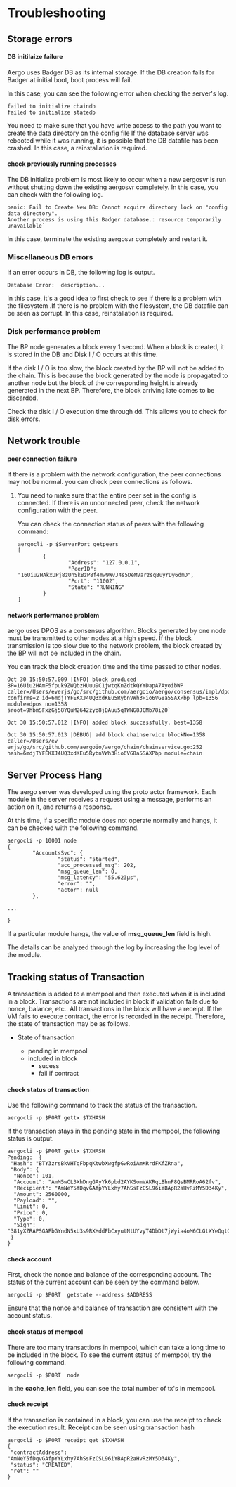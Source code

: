 # Troubleshooting

## Storage errors 

#### DB initilaize failure

Aergo uses Badger DB as its internal storage. If the DB creation fails for Badger at initial boot, boot process will fail.

In this case, you can see the following error when checking the server's log.

```
failed to initialize chaindb
failed to initialize statedb
```

You need to make sure that you have write access to the path you want to create the data directory on the config file
If the database server was rebooted while it was running, it is possible that the DB datafile has been crashed. In this case, a reinstallation is required.

#### check previously running processes

The DB initialize problem is most likely to occur when a new aergosvr is run without shutting down the existing aergosvr completely. In this case, you can check with the following log.

```
panic: Fail to Create New DB: Cannot acquire directory lock on "config data directory". 
Another process is using this Badger database.: resource temporarily unavailable`
```



In this case, terminate the existing aergosvr completely and restart it.

### Miscellaneous DB errors

If an error occurs in DB, the following log is output.

`Database Error:  description...`

In this case, it's a good idea to first check to see if there is a problem with the filesystem .If there is no problem with the filesystem, the DB datafile can be seen as corrupt.
In this case, reinstallation is required.



### Disk performance problem

The BP node generates a block every 1 second. When a block is created, it is stored in the DB and Disk I / O occurs at this time. 

If the disk I / O is too slow, the block created by the BP will not be added to the chain. This is because the block generated by the node is propagated to another node but the block of the corresponding height is already generated in the next BP. Therefore, the block arriving late comes to be discarded.

Check the disk I / O execution time through dd. This allows you to check for disk errors.

## Network trouble

#### peer connection failure

If there is a problem with the network configuration, the peer connections may not be normal.
you can check peer connections as follows.

1. You need to make sure that the entire peer set in the config is connected. If there is an unconnected peer, check the network configuration with the peer.

   You can check the connection status of peers with the following command:

   ```shell
   aergocli -p $ServerPort getpeers
   [
           {
                   "Address": "127.0.0.1",
                   "PeerID": "16Uiu2HAkxUPj8zUnSkBzP8f4mw9WvJ4s5DeMVarzsqBuyrDy6dmD",
                   "Port": "11002",
                   "State": "RUNNING"
           }
   ]
   ```



#### network performance problem

aergo uses DPOS as a consensus algorithm. Blocks generated by one node must be transmitted to other nodes at a high speed. If the block transmission is too slow due to the network problem, the block created by the BP will not be included in the chain.

You can track the block creation time and the time passed to other nodes.

```shell
Oct 30 15:50:57.009 |INFO| block produced BP=16Uiu2HAmF5fpuk9ZWQbzHUuu9C1jwtqKnZdtkQYYDapA7AyoibWP caller=/Users/everjs/go/src/github.com/aergoio/aergo/consensus/impl/dpos/blockfactory.go:213 confirms=2 id=6mdjTYFEKXJ4UQ3xdKEu5RybnVWh3Hio6VG8a5SAXPbp lpb=1356 module=dpos no=1358 sroot=9hbmSFxzGj58YQuM2642zyo8jDAuu5qTWNG8JCMb78iZO`
```



```
Oct 30 15:50:57.012 |INFO| added block successfully. best=1358
```



```
Oct 30 15:50:57.013 |DEBUG| add block chainservice blockNo=1358 caller=/Users/ev
erjs/go/src/github.com/aergoio/aergo/chain/chainservice.go:252 hash=6mdjTYFEKXJ4UQ3xdKEu5RybnVWh3Hio6VG8a5SAXPbp module=chain
```



## Server Process Hang

The aergo server was developed using the proto actor framework. Each module in the server receives a request using a message, performs an action on it, and returns a response.

At this time, if a specific module does not operate normally and hangs, it can be checked with the following command.

```shell
aergocli -p 10001 node
{
        "AccountsSvc": {
                "status": "started",
                "acc_processed_msg": 202,
                "msg_queue_len": 0,
                "msg_latency": "55.623µs",
                "error": "",
                "actor": null
        },

...

}
```



If a particular module hangs, the value of  **msg_queue_len** field  is high.

The details can be analyzed through the log by increasing the log level of the module.

## Tracking status of Transaction 

A transaction is added to a mempool and then executed when it is included in a block.
Transactions are not included in block if validation fails due to nonce, balance, etc.. All transactions in the block will have a receipt. If the VM fails to execute contract, the error is recorded in the receipt.
Therefore, the state of transaction may be as follows.

- State of transaction

  - pending in mempool
  - included in block 
    - sucess
    - fail if contract


#### check status of transaction

Use the following command to track the status of the transaction.

```shell
aergocli -p $PORT gettx $TXHASH
```

If the transaction stays in the pending state in the mempool, the following status is output.

```shell
aergocli -p $PORT gettx $TXHASH
Pending:  {
 "Hash": "BTY3zrsBkVHTqFbpqKtwbXwgfpGwRoiAmKRrdFKfZRna",
 "Body": {
  "Nonce": 101,
  "Account": "AmM5wCL3XhDngGAyYk6pbd2AYKSomVAKRqLBhnP8QsBMRRoA62fv",
  "Recipient": "AmNeY5fDqvGAfpYYLxhy7AhSsFzCSL96iYBApR2aHvRzMY5D34Ky",
  "Amount": 2560000,
  "Payload": "",
  "Limit": 0,
  "Price": 0,
  "Type": 0,
  "Sign": "381yXZRAPSGAFbGYndN5xU3s9RXHddFbCxyutNtUYvyT4DbDt7jWyia4oM6CLGtXYeQqtQBvqTaNU2gwpdrCm5FjwFP6fZCQ"
 }
}
```



#### check account

First, check the nonce and balance of the corresponding account.
The status of the current account can be seen by the command below.

```shell
aergocli -p $PORT  getstate --address $ADDRESS
```

Ensure that the nonce and balance of transaction are consistent with the account status.



####  check status of mempool

There are too many transactions in mempool, which can take a long time to be included in the block.
To see the current status of mempool, try the following command.

```shell
aergocli -p $PORT  node
```

In the **cache_len** field, you can see the total number of tx's in mempool. 



#### check receipt 

If the transaction is contained in a block, you can use the receipt to check the execution result.
Receipt can be seen using transaction hash

```shell
aergocli -p $PORT receipt get $TXHASH
{
 "contractAddress": "AmNeY5fDqvGAfpYYLxhy7AhSsFzCSL96iYBApR2aHvRzMY5D34Ky",
 "status": "CREATED",
 "ret": ""
}
```

